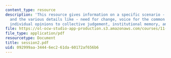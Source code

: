 ```yaml
---
content_type: resource
description: 'This resource gives information on a specific scenario - Municipal Decision-Making,
  and the various details like - need for change, voice for the common interest, transformation:
  individual opinions to collective judgement, institutional memory, and process design.'
file: https://ol-ocw-studio-app-production.s3.amazonaws.com/courses/11-969-workshop-on-deliberative-democracy-and-dispute-resolution-summer-2005/092999aa34446ec261da60172af656b6_session2.pdf
file_type: application/pdf
resourcetype: Document
title: session2.pdf
uid: 092999aa-3444-6ec2-61da-60172af656b6
---
```

